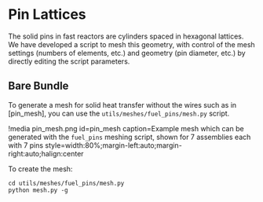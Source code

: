 # Pin Lattices

The solid pins in fast reactors are cylinders spaced in hexagonal lattices.
We have developed a script
to mesh this geometry, with control of the
mesh settings (numbers of elements, etc.)
and geometry (pin diameter, etc.)
by directly editing the script parameters.

## Bare Bundle

To generate a mesh for solid heat transfer without the wires such as in [pin_mesh],
you can use the `utils/meshes/fuel_pins/mesh.py` script.

!media pin_mesh.png
  id=pin_mesh
  caption=Example mesh which can be generated with the `fuel_pins` meshing script, shown for 7 assemblies each with 7 pins
  style=width:80%;margin-left:auto;margin-right:auto;halign:center

To create the mesh:

```
cd utils/meshes/fuel_pins/mesh.py
python mesh.py -g
```
